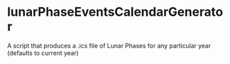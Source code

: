 # lunarPhaseEventsCalendarGenerator
A script that produces a .ics file of Lunar Phases for any particular year (defaults to current year)
